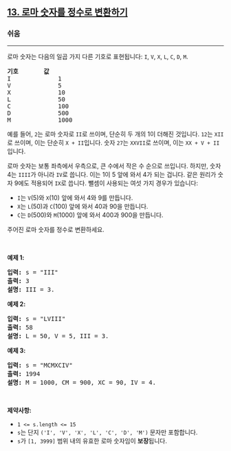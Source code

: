 <h2><a href="https://leetcode.com/problems/roman-to-integer">13. 로마 숫자를 정수로 변환하기</a></h2><h3>쉬움</h3><hr><p>로마 숫자는 다음의 일곱 가지 다른 기호로 표현됩니다:&nbsp;<code>I</code>, <code>V</code>, <code>X</code>, <code>L</code>, <code>C</code>, <code>D</code>, <code>M</code>.</p>

<pre>
<strong>기호</strong>       <strong>값</strong>
I             1
V             5
X             10
L             50
C             100
D             500
M             1000</pre>

<p>예를 들어,&nbsp;<code>2</code>는 로마 숫자로 <code>II</code>로 쓰이며, 단순히 두 개의 1이 더해진 것입니다. <code>12</code>는&nbsp;<code>XII</code>로 쓰이며, 이는 단순히 <code>X + II</code>입니다. 숫자 <code>27</code>는 <code>XXVII</code>로 쓰이며, 이는 <code>XX + V + II</code>입니다.</p>

<p>로마 숫자는 보통 좌측에서 우측으로, 큰 수에서 작은 수 순으로 쓰입니다. 하지만, 숫자 4는 <code>IIII</code>가 아니라 <code>IV</code>로 씁니다. 이는 1이 5 앞에 와서 4가 되는 겁니다. 같은 원리가 숫자 9에도 적용되어 <code>IX</code>로 씁니다. 뺄셈이 사용되는 여섯 가지 경우가 있습니다:</p>

<ul>
	<li><code>I</code>는 <code>V</code>(5)와 <code>X</code>(10) 앞에 와서 4와 9를 만듭니다.&nbsp;</li>
	<li><code>X</code>는 <code>L</code>(50)과 <code>C</code>(100) 앞에 와서 40과 90을 만듭니다.&nbsp;</li>
	<li><code>C</code>는 <code>D</code>(500)와 <code>M</code>(1000) 앞에 와서 400과 900을 만듭니다.</li>
</ul>

<p>주어진 로마 숫자를 정수로 변환하세요.</p>

<p>&nbsp;</p>
<p><strong class="example">예제 1:</strong></p>

<pre>
<strong>입력:</strong> s = "III"
<strong>출력:</strong> 3
<strong>설명:</strong> III = 3.
</pre>

<p><strong class="example">예제 2:</strong></p>

<pre>
<strong>입력:</strong> s = "LVIII"
<strong>출력:</strong> 58
<strong>설명:</strong> L = 50, V = 5, III = 3.
</pre>

<p><strong class="example">예제 3:</strong></p>

<pre>
<strong>입력:</strong> s = "MCMXCIV"
<strong>출력:</strong> 1994
<strong>설명:</strong> M = 1000, CM = 900, XC = 90, IV = 4.
</pre>

<p>&nbsp;</p>
<p><strong>제약사항:</strong></p>

<ul>
	<li><code>1 &lt;= s.length &lt;= 15</code></li>
	<li><code>s</code>는 단지 <code>('I', 'V', 'X', 'L', 'C', 'D', 'M')</code> 문자만 포함합니다.</li>
	<li><code>s</code>가 <code>[1, 3999]</code> 범위 내의 유효한 로마 숫자임이 <strong>보장</strong>됩니다.</li>
</ul>